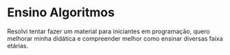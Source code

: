 # Ensino Algoritmos

Resolvi tentar fazer um material para iniciantes em programação, quero melhorar minha didática e compreender melhor como ensinar diversas faixa etárias.